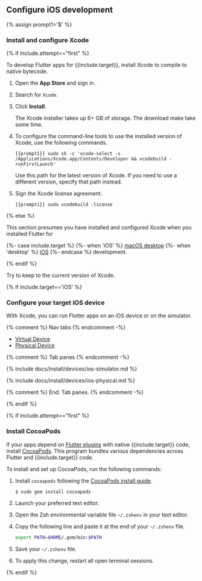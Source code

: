 
## Configure iOS development

{% assign prompt1='$' %}

### Install and configure Xcode

{% if include.attempt=="first" %}

To develop Flutter apps for {{include.target}}, install Xcode to compile to native bytecode.

1. Open the **App Store** and sign in.

1. Search for `Xcode`.

1. Click **Install**.

   The Xcode installer takes up 6+ GB of storage.
   The download make take some time.

1. To configure the command-line tools to use the installed version of Xcode,
   use the following commands.

    ```console
    {{prompt1}} sudo sh -c 'xcode-select -s /Applications/Xcode.app/Contents/Developer && xcodebuild -runFirstLaunch'
    ```

   Use this path for the latest version of Xcode.
   If you need to use a different version, specify that path instead.

1. Sign the Xcode license agreement.

    ```console
    {{prompt1}} sudo xcodebuild -license
    ```

{% else %}

This section presumes you have installed and configured Xcode when you
installed Flutter for

{%- case include.target %}
{%- when 'iOS' %}
[macOS desktop][macos-install]
{%- when 'desktop' %}
[iOS][ios-install]
{%- endcase %}
 development.

[macos-install]: /get-started/install/macos/desktop/#configure-ios-development
[ios-install]: /get-started/install/macos/mobile-ios/#configure-ios-development

{% endif %}

Try to keep to the current version of Xcode.

{% if include.target=='iOS' %}

### Configure your target iOS device

With Xcode, you can run Flutter apps on an iOS device or on the simulator.

{% comment %} Nav tabs {% endcomment -%}
<ul class="nav nav-tabs" id="ios-devices-vp" role="tablist">
    <li class="nav-item">
        <a class="nav-link active" id="virtual-tab" href="#virtual" role="tab" aria-controls="virtual" aria-selected="true">Virtual Device</a>
    </li>
    <li class="nav-item">
        <a class="nav-link" id="physical-tab" href="#physical" role="tab" aria-controls="physical" aria-selected="false">Physical Device</a>
    </li>
</ul>

{% comment %} Tab panes {% endcomment -%}
<div class="tab-content">

<div class="tab-pane active" id="virtual" role="tabpanel" aria-labelledby="virtual-tab">

{% include docs/install/devices/ios-simulator.md %}

</div>

<div class="tab-pane" id="physical" role="tabpanel" aria-labelledby="physical-tab">

{% include docs/install/devices/ios-physical.md %}

</div>
</div>
{% comment %} End: Tab panes. {% endcomment -%}

{% endif %}

{% if include.attempt=="first" %}

### Install CocoaPods

If your apps depend on [Flutter plugins][] with native {{include.target}} code,
install [CocoaPods][cocoapods].
This program bundles various dependencies across
Flutter and {{include.target}} code.

To install and set up CocoaPods, run the following commands:

1. Install `cocoapods` following the
   [CocoaPods install guide][cocoapods].

   ```console
   $ sudo gem install cocoapods
   ```
1. Launch your preferred text editor.

1. Open the Zsh environmental variable file `~/.zshenv` in your text editor.

1. Copy the following line and paste it at the end of your `~/.zshenv` file.

   ```bash
   export PATH=$HOME/.gem/bin:$PATH
   ```

1. Save your `~/.zshenv` file.

1. To apply this change, restart all open terminal sessions.

[Flutter plugins]: /packages-and-plugins/developing-packages#types

{% endif %}

[cocoapods]: https://guides.cocoapods.org/using/getting-started.html#installation
